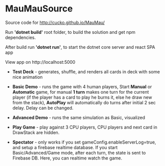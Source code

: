 # MauMauSource
Source code for http://cucko.github.io/MauMau/

Run **'dotnet build'** root folder, to build the solution and get npm dependencies.

After build run **'dotnet run'**, to start the dotnet core server and react SPA app

View app on http://localhost:5000

- **Test Deck** - generates, shuffle, and renders all cards in deck with some nice animation

- **Basic Demo** - runs the game with 4 human players, Start **Manual** or **Automatic** game, for manual **1 turn** makes one turn for the current player (if the player has a card to play he burns it, else he draw new from the stack), **AutoPlay** will automatically do turns after initial 2 sec delay. Delay can be changed.

- **Advanced Demo** - runs the same simulation as Basic, visualized
- **Play Game** - play against 3 CPU players, CPU players and next card in DrawStack are hidden.
- **Spectator** - only works if you set gameConfig.enableServerLog=true, and setup a firebase realtime database. If you start Basic/Advanced/Game mode, after each turn, the state is sent to Firebase DB. Here, you can realtime watch the game.

